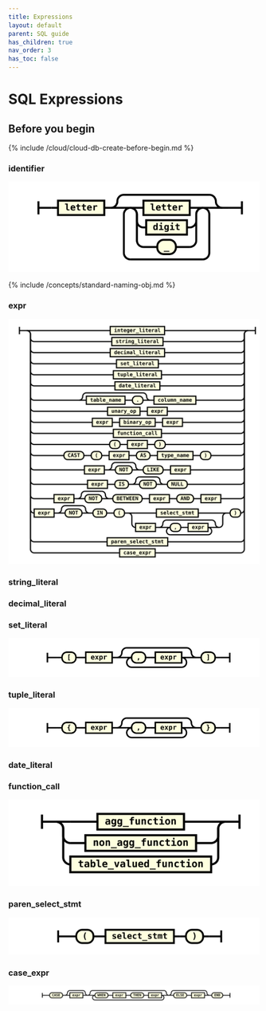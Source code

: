 ```yaml
---
title: Expressions
layout: default
parent: SQL guide
has_children: true
nav_order: 3
has_toc: false
---
```


# SQL Expressions

## Before you begin

{% include /cloud/cloud-db-create-before-begin.md %}

### identifier
![expr](/assets/images/sql-guide/identifier.svg)

{% include /concepts/standard-naming-obj.md %}

### expr
![expr](/assets/images/sql-guide/expr.svg)

### string_literal


### decimal_literal


### set_literal
![expr](/assets/images/sql-guide/set_literal.svg)

### tuple_literal
![expr](/assets/images/sql-guide/tuple_literal.svg)

### date_literal

### function_call
![expr](/assets/images/sql-guide/function_call.svg)

### paren_select_stmt
![expr](/assets/images/sql-guide/paren_select_stmt.svg)

### case_expr
![expr](/assets/images/sql-guide/case_expr.svg)
